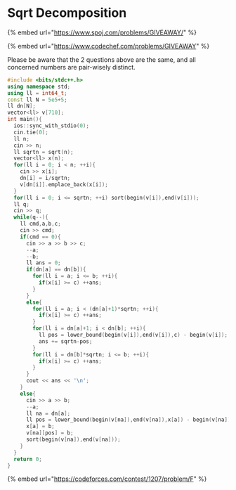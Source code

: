 # Sqrt Decomposition

{% embed url="https://www.spoj.com/problems/GIVEAWAY/" %}

{% embed url="https://www.codechef.com/problems/GIVEAWAY" %}

Please be aware that the 2 questions above are the same, and all concerned numbers are pair-wisely distinct.

```cpp
#include <bits/stdc++.h>
using namespace std;
using ll = int64_t;
const ll N = 5e5+5;
ll dn[N];
vector<ll> v[710];
int main(){
  ios::sync_with_stdio(0);
  cin.tie(0);
  ll n;
  cin >> n;
  ll sqrtn = sqrt(n);
  vector<ll> x(n);
  for(ll i = 0; i < n; ++i){
    cin >> x[i];
    dn[i] = i/sqrtn;
    v[dn[i]].emplace_back(x[i]);
  }
  for(ll i = 0; i <= sqrtn; ++i) sort(begin(v[i]),end(v[i]));
  ll q;
  cin >> q;
  while(q--){
    ll cmd,a,b,c;
    cin >> cmd;
    if(cmd == 0){
      cin >> a >> b >> c;
      --a;
      --b;
      ll ans = 0;
      if(dn[a] == dn[b]){
        for(ll i = a; i <= b; ++i){
          if(x[i] >= c) ++ans;
        }
      }
      else{
        for(ll i = a; i < (dn[a]+1)*sqrtn; ++i){
          if(x[i] >= c) ++ans;
        }
        for(ll i = dn[a]+1; i < dn[b]; ++i){
          ll pos = lower_bound(begin(v[i]),end(v[i]),c) - begin(v[i]);
          ans += sqrtn-pos;
        }
        for(ll i = dn[b]*sqrtn; i <= b; ++i){
          if(x[i] >= c) ++ans;
        }
      }
      cout << ans << '\n';
    }
    else{
      cin >> a >> b;
      --a;
      ll na = dn[a];
      ll pos = lower_bound(begin(v[na]),end(v[na]),x[a]) - begin(v[na]);
      x[a] = b;
      v[na][pos] = b;
      sort(begin(v[na]),end(v[na]));
    }
  }
  return 0;
}
```

{% embed url="https://codeforces.com/contest/1207/problem/F" %}



